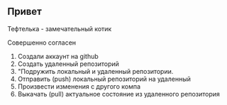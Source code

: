 ## Привет

Тефтелька - замечательный котик

Совершенно согласен

1. Создали аккаунт на github
2. Создать удаленный репозиторий
3. "Подружить локальный и удаленный репозитории.
4. Отправить (push) локальный репозиторий на удаленный
5. Произвести изменения с другого компа
6. Выкачать (pull) актуальное состояние из удаленного репозитория